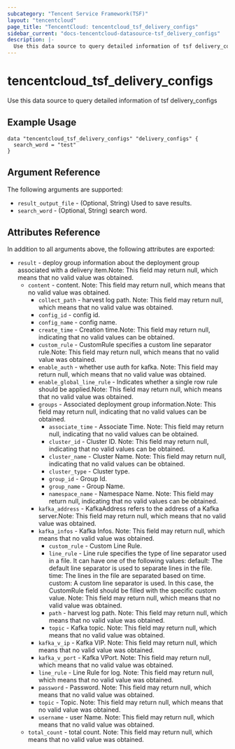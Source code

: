 ```yaml
---
subcategory: "Tencent Service Framework(TSF)"
layout: "tencentcloud"
page_title: "TencentCloud: tencentcloud_tsf_delivery_configs"
sidebar_current: "docs-tencentcloud-datasource-tsf_delivery_configs"
description: |-
  Use this data source to query detailed information of tsf delivery_configs
---
```


# tencentcloud_tsf_delivery_configs

Use this data source to query detailed information of tsf delivery_configs

## Example Usage

```hcl
data "tencentcloud_tsf_delivery_configs" "delivery_configs" {
  search_word = "test"
}
```

## Argument Reference

The following arguments are supported:

* `result_output_file` - (Optional, String) Used to save results.
* `search_word` - (Optional, String) search word.

## Attributes Reference

In addition to all arguments above, the following attributes are exported:

* `result` - deploy group information about the deployment group associated with a delivery item.Note: This field may return null, which means that no valid value was obtained.
  * `content` - content. Note: This field may return null, which means that no valid value was obtained.
    * `collect_path` - harvest log path. Note: This field may return null, which means that no valid value was obtained.
    * `config_id` - config id.
    * `config_name` - config name.
    * `create_time` - Creation time.Note: This field may return null, indicating that no valid values can be obtained.
    * `custom_rule` - CustomRule specifies a custom line separator rule.Note: This field may return null, which means that no valid value was obtained.
    * `enable_auth` - whether use auth for kafka. Note: This field may return null, which means that no valid value was obtained.
    * `enable_global_line_rule` - Indicates whether a single row rule should be applied.Note: This field may return null, which means that no valid value was obtained.
    * `groups` - Associated deployment group information.Note: This field may return null, indicating that no valid values can be obtained.
      * `associate_time` - Associate Time. Note: This field may return null, indicating that no valid values can be obtained.
      * `cluster_id` - Cluster ID. Note: This field may return null, indicating that no valid values can be obtained.
      * `cluster_name` - Cluster Name. Note: This field may return null, indicating that no valid values can be obtained.
      * `cluster_type` - Cluster type.
      * `group_id` - Group Id.
      * `group_name` - Group Name.
      * `namespace_name` - Namespace Name. Note: This field may return null, indicating that no valid values can be obtained.
    * `kafka_address` - KafkaAddress refers to the address of a Kafka server.Note: This field may return null, which means that no valid value was obtained.
    * `kafka_infos` - Kafka Infos. Note: This field may return null, which means that no valid value was obtained.
      * `custom_rule` - Custom Line Rule.
      * `line_rule` - Line rule specifies the type of line separator used in a file. It can have one of the following values: default: The default line separator is used to separate lines in the file. time: The lines in the file are separated based on time. custom: A custom line separator is used. In this case, the CustomRule field should be filled with the specific custom value. Note: This field may return null, which means that no valid value was obtained.
      * `path` - harvest log path. Note: This field may return null, which means that no valid value was obtained.
      * `topic` - Kafka topic. Note: This field may return null, which means that no valid value was obtained.
    * `kafka_v_ip` - Kafka VIP. Note: This field may return null, which means that no valid value was obtained.
    * `kafka_v_port` - Kafka VPort. Note: This field may return null, which means that no valid value was obtained.
    * `line_rule` - Line Rule for log. Note: This field may return null, which means that no valid value was obtained.
    * `password` - Password. Note: This field may return null, which means that no valid value was obtained.
    * `topic` - Topic. Note: This field may return null, which means that no valid value was obtained.
    * `username` - user Name. Note: This field may return null, which means that no valid value was obtained.
  * `total_count` - total count. Note: This field may return null, which means that no valid value was obtained.


